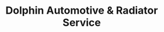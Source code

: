 ---
title: "Dolphin Automotive & Radiator Service"
url: /abbotsford/dolphin-automotive-and-radiator-service/
shop: car repair
---